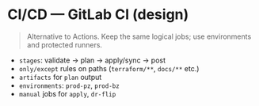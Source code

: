 # CI/CD — GitLab CI (design)

> Alternative to Actions. Keep the same logical jobs; use environments and protected runners.

- `stages`: validate → plan → apply/sync → post
- `only/except` rules on paths (`terraform/**`, `docs/**` etc.)
- `artifacts` for `plan` output
- `environments`: `prod-pz`, `prod-bz`
- `manual` jobs for `apply`, `dr-flip`
